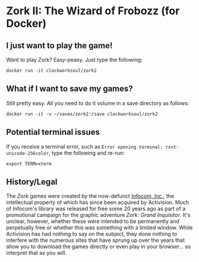 # Zork II: The Wizard of Frobozz (for Docker)

## I just want to play the game!

Want to play Zork? Easy-peasy. Just type the following:

`docker run -it clockworksoul/zork2`

## What if I want to save my games?

Still pretty easy. All you need to do it volume in a save directory as follows:

`docker run -it -v ~/saves/zork2:/save clockworksoul/zork2`

## Potential terminal issues

If you receive a terminal error, such as `Error opening terminal: rxvt-unicode-256color`, type the following and re-run:

```export TERM=xterm```

## History/Legal
The _Zork_ games were created by the now-defunct [Infocom, Inc.](https://en.wikipedia.org/wiki/Infocom), the intellectual property of which has since been acquired by Activision. Much of Infocom's library was released for free some 20 years ago as part of a promotional campaign for the graphic adventure _Zork: Grand Inquisitor_.  It's unclear, however, whether these were intended to be permanently and perpetually free or whether this was something with a limited window. While Activision has had nothing to say on the subject, they done nothing to interfere with the numerous sites that have sprung up over the years that allow you to download the games directly or even play in your browser... so interpret that as you will.

